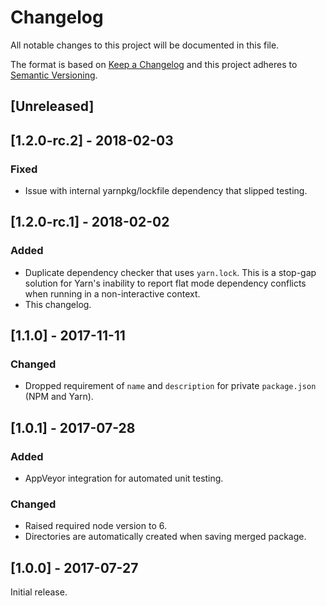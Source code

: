 # Changelog
All notable changes to this project will be documented in this file.

The format is based on [Keep a Changelog](http://keepachangelog.com/en/1.0.0/)
and this project adheres to [Semantic Versioning](http://semver.org/spec/v2.0.0.html).

## [Unreleased]

## [1.2.0-rc.2] - 2018-02-03
### Fixed
- Issue with internal yarnpkg/lockfile dependency that slipped testing.

## [1.2.0-rc.1] - 2018-02-02
### Added
- Duplicate dependency checker that uses `yarn.lock`. This is a stop-gap solution for Yarn's inability to report flat mode dependency conflicts when running in a non-interactive context.
- This changelog.

## [1.1.0] - 2017-11-11
### Changed
- Dropped requirement of `name` and `description` for private `package.json` (NPM and Yarn).

## [1.0.1] - 2017-07-28
### Added
- AppVeyor integration for automated unit testing.

### Changed
- Raised required node version to 6.
- Directories are automatically created when saving merged package.

## [1.0.0] - 2017-07-27
Initial release.